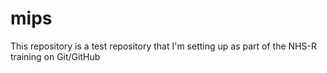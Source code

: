 # mips
This repository is a test repository that I'm setting up as part of the NHS-R training on Git/GitHub
